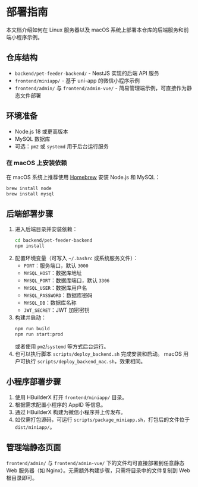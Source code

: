# 部署指南

本文档介绍如何在 Linux 服务器以及 macOS 系统上部署本仓库的后端服务和前端小程序示例。

## 仓库结构

- `backend/pet-feeder-backend/` - NestJS 实现的后端 API 服务
- `frontend/miniapp/` - 基于 uni-app 的微信小程序示例
- `frontend/admin/` 与 `frontend/admin-vue/` - 简易管理端示例，可直接作为静态文件部署

## 环境准备

- Node.js 18 或更高版本
- MySQL 数据库
- 可选：`pm2` 或 `systemd` 用于后台运行服务

### 在 macOS 上安装依赖

在 macOS 系统上推荐使用 [Homebrew](https://brew.sh) 安装 Node.js 和 MySQL：

```bash
brew install node
brew install mysql
```

## 后端部署步骤

1. 进入后端目录并安装依赖：
   ```bash
   cd backend/pet-feeder-backend
   npm install
   ```
2. 配置环境变量（可写入 `~/.bashrc` 或系统服务文件）：
   - `PORT`：服务端口，默认 `3000`
   - `MYSQL_HOST`：数据库地址
   - `MYSQL_PORT`：数据库端口，默认 `3306`
   - `MYSQL_USER`：数据库用户名
   - `MYSQL_PASSWORD`：数据库密码
   - `MYSQL_DB`：数据库名称
   - `JWT_SECRET`：JWT 加密密钥
3. 构建并启动：
   ```bash
   npm run build
   npm run start:prod
   ```
   或者使用 `pm2`/`systemd` 等方式后台运行。
4. 也可以执行脚本 `scripts/deploy_backend.sh` 完成安装和启动。
   macOS 用户可执行 `scripts/deploy_backend_mac.sh`，效果相同。

## 小程序部署步骤

1. 使用 HBuilderX 打开 `frontend/miniapp/` 目录。
2. 根据需求配置小程序的 AppID 等信息。
3. 通过 HBuilderX 构建为微信小程序并上传发布。
4. 如仅需打包源码，可运行 `scripts/package_miniapp.sh`，打包后的文件位于 `dist/miniapp/`。

## 管理端静态页面

`frontend/admin/` 与 `frontend/admin-vue/` 下的文件均可直接部署到任意静态 Web 服务器（如 Nginx）。无需额外构建步骤，只需将目录中的文件复制到 Web 根目录即可。

